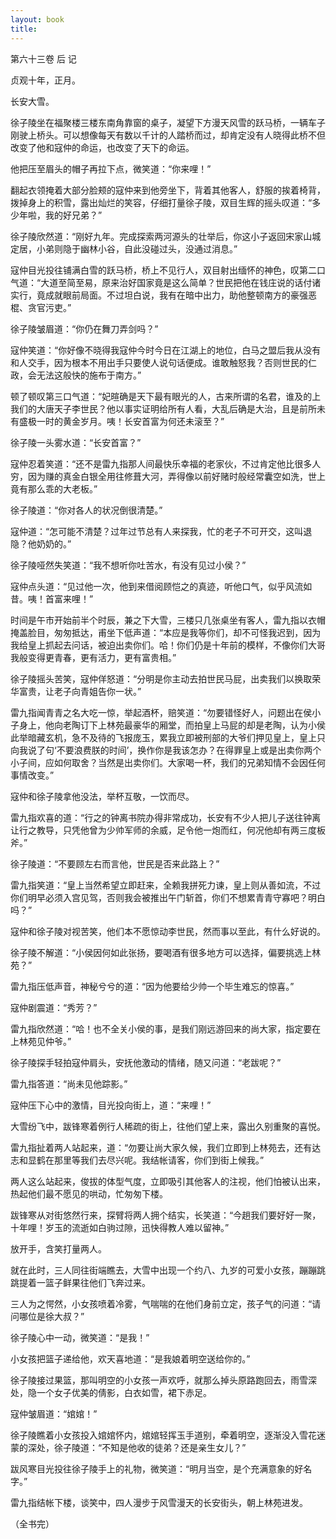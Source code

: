 ```yaml
---
layout: book
title:
---
```

第六十三卷 后 记 

贞观十年，正月。

长安大雪。

徐子陵坐在福聚楼三楼东南角靠窗的桌子，凝望下方漫天风雪的跃马桥，一辆车子刚驶上桥头。可以想像每天有数以千计的人踏桥而过，却肯定没有人晓得此桥不但改变了他和寇仲的命运，也改变了天下的命运。

他把压至眉头的帽子再拉下点，微笑道：“你来哩！”

翻起衣领掩着大部分脸颊的寇仲来到他旁坐下，背着其他客人，舒服的挨着椅背，拨掉身上的积雪，露出灿烂的笑容，仔细打量徐子陵，双目生辉的摇头叹道：“多少年啦，我的好兄弟？”

徐子陵欣然道：“刚好九年。完成探索两河源头的壮举后，你这小子返回宋家山城定居，小弟则隐于幽林小谷，自此没碰过头，没通过消息。”

寇仲目光投往铺满白雪的跃马桥，桥上不见行人，双目射出缅怀的神色，叹第二口气道：“大道至简至易，原来治好国家竟是这么简单？世民把他在钱庄说的话付诸实行，竟成就眼前局面。不过坦白说，我有在暗中出力，助他整顿南方的豪强恶棍、贪官污吏。”

徐子陵皱眉道：“你仍在舞刀弄剑吗？”

寇仲笑道：“你好像不晓得我寇仲今时今日在江湖上的地位，白马之盟后我从没有和人交手，因为根本不用出手只要使人说句话便成。谁敢触怒我？否则世民的仁政，会无法这般快的施布于南方。”

顿了顿叹第三口气道：“妃暄确是天下最有眼光的人，古来所谓的名君，谁及的上我们的大唐天子李世民？他以事实证明给所有人看，大乱后确是大治，且是前所未有盛极一时的黄金岁月。咦！长安首富为何还未滚至？”

徐子陵一头雾水道：“长安首富？”

寇仲忍着笑道：“还不是雷九指那人间最快乐幸福的老家伙，不过肯定他比很多人穷，因为赚的真金白银全用往修葺大河，弄得像以前好赌时般经常囊空如洗，世上竟有那么乖的大老板。”

徐子陵道：“你对各人的状况倒很清楚。”

寇仲道：“怎可能不清楚？过年过节总有人来探我，忙的老子不可开交，这叫退隐？他奶奶的。”

徐子陵哑然失笑道：“我不想听你吐苦水，有没有见过小侯？”

寇仲点头道：“见过他一次，他到来借阅顾恺之的真迹，听他口气，似乎风流如昔。咦！首富来哩！”

时间是午市开始前半个时辰，兼之下大雪，三楼只几张桌坐有客人，雷九指以衣帽掩盖脸目，匆匆抵达，甫坐下低声道：“本应是我等你们，却不可怪我迟到，因为我给皇上抓起去问话，被迫出卖你们。哈！你们仍是十年前的模样，不像你们大哥我般变得更青春，更有活力，更有富贵相。”

徐子陵摇头苦笑，寇仲佯怒道：“分明是你主动去拍世民马屁，出卖我们以换取荣华富贵，让老子向青姐告你一状。”

雷九指闻青青之名大吃一惊，举起酒杯，赔笑道：“勿要错怪好人，问题出在侯小子身上，他向老陶订下上林苑最豪华的厢堂，而拍皇上马屁的却是老陶，认为小侯此举暗藏玄机，急不及待的飞报庞玉，累我立即被刑部的大爷们押见皇上，皇上只向我说了句‘不要浪费朕的时间’，换作你是我该怎办？在得罪皇上或是出卖你两个小子间，应如何取舍？当然是出卖你们。大家喝一杯，我们的兄弟知情不会因任何事情改变。”

寇仲和徐子陵拿他没法，举杯互敬，一饮而尽。

雷九指欢喜的道：“行之的钟离书院办得非常成功，长安有不少人把儿子送往钟离让行之教导，只凭他曾为少帅军师的余威，足令他一炮而红，何况他却有两三度板斧。”

徐子陵道：“不要顾左右而言他，世民是否来此路上？”

雷九指笑道：“皇上当然希望立即赶来，全赖我拼死力谏，皇上则从善如流，不过你们明早必须入宫见驾，否则我会被推出午门斩首，你们不想累青青守寡吧？明白吗？”

寇仲和徐子陵对视苦笑，他们本不愿惊动李世民，然而事以至此，有什么好说的。

徐子陵不解道：“小侯因何如此张扬，要喝酒有很多地方可以选择，偏要挑选上林苑？”

雷九指压低声音，神秘兮兮的道：“因为他要给少帅一个毕生难忘的惊喜。”

寇仲剧震道：“秀芳？”

雷九指欣然道：“哈！也不全关小侯的事，是我们刚远游回来的尚大家，指定要在上林苑见仲爷。”

徐子陵探手轻拍寇仲肩头，安抚他激动的情绪，随又问道：“老跋呢？”

雷九指答道：“尚未见他踪影。”

寇仲压下心中的激情，目光投向街上，道：“来哩！”

大雪纷飞中，跋锋寒着例行人稀疏的街上，往他们望上来，露出久别重聚的喜悦。

雷九指扯着两人站起来，道：“勿要让尚大家久候，我们立即到上林苑去，还有达志和显鹤在那里等我们去尽兴呢。我结帐请客，你们到街上候我。”

两人这么站起来，俊拔的体型气度，立即吸引其他客人的注视，他们怕被认出来，热起他们最不愿见的哄动，忙匆匆下楼。

跋锋寒从对街悠然行来，探臂将两人拥个结实，长笑道：“今趟我们要好好一聚，十年哩！岁玉的流逝如白驹过隙，迅快得教人难以留神。”

放开手，含笑打量两人。

就在此时，三人同往街端瞧去，大雪中出现一个约八、九岁的可爱小女孩，蹦蹦跳跳提着一篮子鲜果往他们飞奔过来。

三人为之愕然，小女孩喷着冷雾，气喘喘的在他们身前立定，孩子气的问道：“请问哪位是徐大叔？”

徐子陵心中一动，微笑道：“是我！”

小女孩把篮子递给他，欢天喜地道：“是我娘着明空送给你的。”

徐子陵接过果篮，那叫明空的小女孩一声欢呼，就那么掉头原路跑回去，雨雪深处，隐一个女子优美的倩影，白衣如雪，裙下赤足。

寇仲皱眉道：“婠婠！”

徐子陵瞧着小女孩投入婠婠怀内，婠婠轻挥玉手道别，牵着明空，逐渐没入雪花迷蒙的深处，徐子陵道：“不知是他收的徒弟？还是亲生女儿？”

跋风寒目光投往徐子陵手上的礼物，微笑道：“明月当空，是个充满意象的好名字。”

雷九指结帐下楼，谈笑中，四人漫步于风雪漫天的长安街头，朝上林苑进发。

（全书完）


